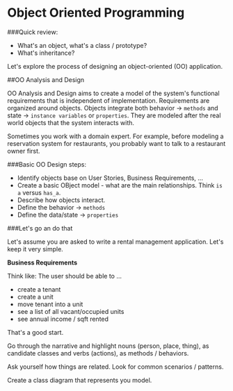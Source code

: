 
# Object Oriented Programming

###Quick review:

- What's an object, what's a class / prototype?
- What's inheritance?

Let's explore the process of designing an object-oriented (OO) application.

##OO Analysis and Design

OO Analysis and Design aims to create a model of the system's functional requirements that is independent of implementation. Requirements are organized around objects. Objects integrate both behavior -> `methods` and state -> `instance variables` or `properties`. They are modeled after the real world objects that the system interacts with. 

Sometimes you work with a domain expert. For example, before modeling a reservation system for restaurants, you probably want to talk to a restaurant owner first.

###Basic OO Design steps:

- Identify objects base on User Stories, Business Requirements, ...
- Create a basic OBject model - what are the main relationships. Think `is a` versus `has_a`.
- Describe how objects interact.
- Define the behavior -> `methods`
- Define the data/state -> `properties`


###Let's go an do that

Let's assume you are asked to write a rental management application. Let's keep it very simple. 

**Business Requirements** 

Think like: The user should be able to ... 

- create a tenant
- create a unit
- move tenant into a unit
- see a list of all vacant/occupied units
- see annual income / sqft rented

That's a good start.

Go through the narrative and highlight nouns (person, place, thing), as candidate classes and verbs (actions), as methods / behaviors.

Ask yourself how things are related. Look for common scenarios / patterns.

Create a class diagram that represents you model.



